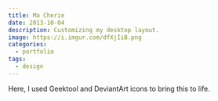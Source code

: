 ```yaml
---
title: Ma Cherie
date: 2013-10-04
description: Customizing my desktop layout.
image: https://i.imgur.com/dfXjIiB.png
categories:
  - portfolio
tags:
  - design
---
```


Here, I used Geektool and DeviantArt icons to bring this to life.
